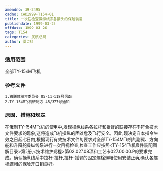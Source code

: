 ```yaml
---
amendno: 39-2495
cadno: CAD1999-T154-01
title: 一次性检查操纵线系各接头的保险装置
publishdate: 1999-03-26
effdate: 1999-03-26
tags: T154
categories: 民航总局
author: 夏贞科
---
```


### 适用范围 
全部TY-154M飞机

### 参考文件
    1.独联体航空委员会 05-11-118号信函
    2.TY-154M飞机研制方 45/377号通知


### 原因、措施和规定 
在俄制TY-154M飞机的使用中,发现操纵线系各拉杆和摇臂的联接存在不符合技术文件要求的现象,这将造成飞机操纵的困难危及飞行安全。因此,现决定自本指令生效之日起七日内,根据现行有效技术文件的要求对全部TY-154M飞机的副翼、方向舵和升降舵操纵线系进行一次目视检查,检查工作应按照<TY-154飞机零件装配图解目录>第5册,<技术维护规程>第02.027.08项和工艺卡027.00.00.P的要求完成。确认操纵线系中拉杆-拉杆,拉杆-摇臂的固定螺栓螺帽使用安装正确,确认各螺栓螺帽的保险开口销良好。
